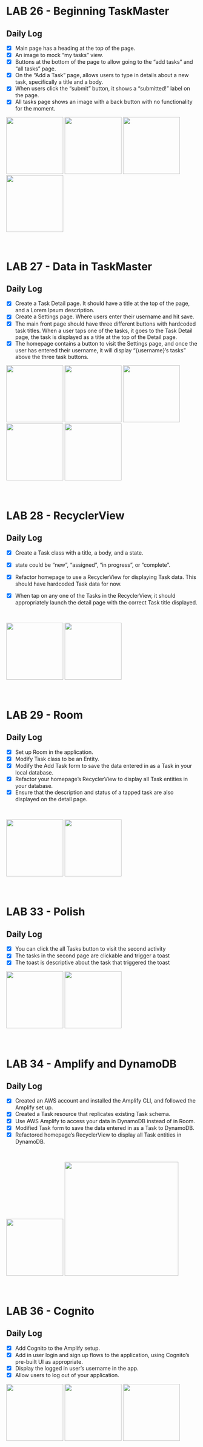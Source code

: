 # LAB 26 - Beginning TaskMaster

## Daily Log
- [x] Main page has a heading at the top of the page.
- [x] An image to mock “my tasks” view.
- [x] Buttons at the bottom of the page to allow going to the “add tasks” and “all tasks” page.
- [x] On the “Add a Task” page, allows users to type in details about a new task, specifically a title and a body. 
- [x] When users click the “submit” button, it shows a “submitted!” label on the page.
- [x] All tasks page shows an image with a back button with no functionality for the moment.</br>

<img src="/screenshots/Screenshot_1581457330.png"
     width=150;  margin-right= 10px;/>
<img src="/screenshots/Screenshot_1581992542.png"
width=150;  margin-right= 10px;/>
<img src="/screenshots/Screenshot_1581992549.png"
width=150;  margin-right= 10px;/>
<img src="/screenshots/Screenshot_1581993139.png"
width=150;  margin-right= 10px;/></br></br></br>


# LAB 27 - Data in TaskMaster

## Daily Log
- [x] Create a Task Detail page. It should have a title at the top of the page, and a Lorem Ipsum description.
- [x] Create a Settings page. Where users enter their username and hit save.
- [x] The main front page should have three different buttons with hardcoded task titles. When a user taps one of the tasks, it goes to the Task Detail page, the task is displayed as a title at the top of the Detail page.
- [x] The homepage contains a button to visit the Settings page, and once the user has entered their username, it will display “{username}’s tasks” above the three task buttons.</br>

<img src="/screenshots/Screenshot_1582012418.png"
     width=150;  margin-right= 10px;/>
<img src="/screenshots/Screenshot_1582012427.png"
     width=150;  margin-right= 10px;/>
<img src="/screenshots/Screenshot_1582012433.png"
     width=150;  margin-right= 10px;/>
<img src="/screenshots/Screenshot_1582012438.png"
     width=150;  margin-right= 10px;/>
<img src="/screenshots/Screenshot_1582012443.png"
     width=150;  margin-right= 10px;/></br></br></br>

# LAB 28 - RecyclerView

## Daily Log
- [x] Create a Task class with a title, a body, and a state. 
- [x]  state could be “new”, “assigned”, “in progress”, or “complete”.

- [x] Refactor homepage to use a RecyclerView for displaying Task data. This should have hardcoded Task data for now.
- [x] When tap on any one of the Tasks in the RecyclerView, it should appropriately launch the detail page with the correct Task title displayed.
</br>

<img src="/screenshots/Screenshot_1582024395.png"
width=150;  margin-right= 10px;/>
<img src="/screenshots/Screenshot_1582025809.png"
width=150;  margin-right= 10px;/></br></br></br>

# LAB 29 - Room

## Daily Log

- [x] Set up Room in the application.
- [x] Modify Task class to be an Entity.
- [x] Modify the Add Task form to save the data entered in as a Task in your local database.
- [x] Refactor your homepage’s RecyclerView to display all Task entities in your database.
- [x] Ensure that the description and status of a tapped task are also displayed on the detail page.
</br>

<img src="/screenshots/Screenshot_1582506163.png"
width=150;  margin-right= 10px;/>
<img src="/screenshots/Screenshot_1582506167.png"
width=150;  margin-right= 10px;/></br></br></br>


# LAB 33 - Polish

## Daily Log
- [x] You can click the all Tasks button to visit the second activity
- [x] The tasks in the second page are clickable and trigger a toast
- [x] The toast is descriptive about the task that triggered the toast</br>

<img src="/screenshots/Screenshot_1582684858.png"
     width=150;  margin-right= 10px;/>
<img src="/screenshots/Screenshot_1582684862.png"
width=150;  margin-right= 10px;/></br></br></br>

# LAB 34 - Amplify and DynamoDB

## Daily Log

- [x] Created an AWS account and installed the Amplify CLI, and followed the Amplify set up.
- [x] Created a Task resource that replicates existing Task schema. 
- [x] Use AWS Amplify to access your data in DynamoDB instead of in Room.
- [x] Modified Task form to save the data entered in as a Task to DynamoDB.
- [x] Refactored homepage’s RecyclerView to display all Task entities in DynamoDB.
</br>

<img src="/screenshots/Screenshot_1583224125.png"
width=150;  margin-right= 10px;/>
<img src="/screenshots/Screen Shot 2020-03-03 at 12.28.42 AM.png"
width=300;  margin-right= 10px;/></br></br></br>

# LAB 36 - Cognito

## Daily Log
- [x] Add Cognito to the Amplify setup. 
- [x] Add in user login and sign up flows to the application, using Cognito’s pre-built UI as appropriate. 
- [x] Display the logged in user’s username in the app.
- [x] Allow users to log out of your application.</br>

<img src="/screenshots/Screenshot_1583229364.png"
     width=150;  margin-right= 10px;/>
<img src="/screenshots/Screenshot_1583228809.png"
     width=150;  margin-right= 10px;/>
<img src="/screenshots/Screenshot_1583230871.png"
width=150;  margin-right= 10px;/></br></br></br>
